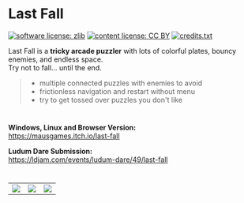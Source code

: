 # Last Fall

[![software license: zlib](material/readme/badge_license_software.svg)](LICENSE.txt)
[![content license: CC BY](material/readme/badge_license_content.svg)](https://creativecommons.org/licenses/by/4.0/)
[![credits.txt](material/readme/badge_credits.svg)](executable/data/credits.txt)

Last Fall is a **tricky arcade puzzler** with lots of colorful plates, bouncy enemies, and endless space.  
Try not to fall… until the end.

> - multiple connected puzzles with enemies to avoid
> - frictionless navigation and restart without menu
> - try to get tossed over puzzles you don't like

#

**Windows, Linux and Browser Version:**  
<https://mausgames.itch.io/last-fall>

**Ludum Dare Submission:**  
<https://ldjam.com/events/ludum-dare/49/last-fall>

#

<table>
    <tr>
        <td><a href="material/screenshots/laf_screen_001.jpg?raw=true"><img src="material/screenshots/laf_screen_001t.jpg" /></a></td>
        <td><a href="material/screenshots/laf_screen_002.jpg?raw=true"><img src="material/screenshots/laf_screen_002t.jpg" /></a></td>
        <td><a href="material/screenshots/laf_screen_003.jpg?raw=true"><img src="material/screenshots/laf_screen_003t.jpg" /></a></td>
    </tr>
</table>
